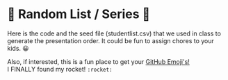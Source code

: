 # :rocket: Random List / Series :rocket:

Here is the code and the seed file (studentlist.csv) that we used in class to generate the presentation order. It could be fun to assign chores to your kids. :grinning:
 
Also, if interested, this is a fun place to get your [GitHub Emoji's!](https://gist.github.com/rxaviers/7360908)  
I FINALLY found my rocket! ```:rocket:```
